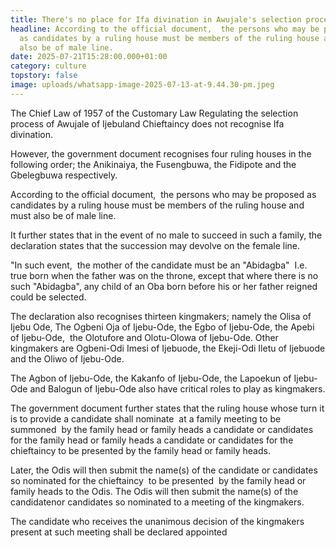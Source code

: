 ```yaml
---
title: There's no place for Ifa divination in Awujale's selection process
headline: According to the official document,  the persons who may be proposed
  as candidates by a ruling house must be members of the ruling house and must
  also be of male line.
date: 2025-07-21T15:28:00.000+01:00
category: culture
topstory: false
image: uploads/whatsapp-image-2025-07-13-at-9.44.30-pm.jpeg
---
```

The Chief Law of 1957 of the Customary Law Regulating the selection process of Awujale of Ijebuland Chieftaincy does not recognise Ifa divination.


However, the government document recognises four ruling houses in the following order; the Anikinaiya, the Fusengbuwa, the Fidipote and the Gbelegbuwa respectively.


According to the official document,  the persons who may be proposed as candidates by a ruling house must be members of the ruling house and must also be of male line.


It further states that in the event of no male to succeed in such a family, the declaration states that the succession may devolve on the female line.


"In such event,  the mother of the candidate must be an "Abidagba"  I.e. true born when the father was on the throne, except that where there is no such "Abidagba", any child of an Oba born before his or her father reigned could be selected.


The declaration also recognises thirteen kingmakers; namely the Olisa of Ijebu Ode, The Ogbeni Oja of Ijebu-Ode, the Egbo of Ijebu-Ode, the Apebi of Ijebu-Ode,  the Olotufore and Olotu-Olowa of Ijebu-Ode.
Other kingmakers are Ogbeni-Odi Imesi of Ijebuode, the Ekeji-Odi Iletu of Ijebuode and the Oliwo of Ijebu-Ode.


The Agbon of Ijebu-Ode, the Kakanfo of Ijebu-Ode, the Lapoekun of Ijebu-Ode and Balogun of Ijebu-Ode also have critical roles to play as kingmakers.


The government document further states that the ruling house whose turn it is to provide a candidate shall nominate  at a family meeting to be summoned  by the family head or family heads a candidate or candidates for the family head or family heads a candidate or candidates for the chieftaincy to be presented by the family head or family heads.


Later, the Odis will then submit the name(s) of the candidate or candidates  so nominated for the chieftaincy  to be presented  by the family head or family heads to the Odis.
The Odis will then submit the name(s) of the candidatenor candidates so nominated to a meeting of the kingmakers.


The candidate who receives the unanimous decision of the kingmakers present at such meeting shall be declared appointed
